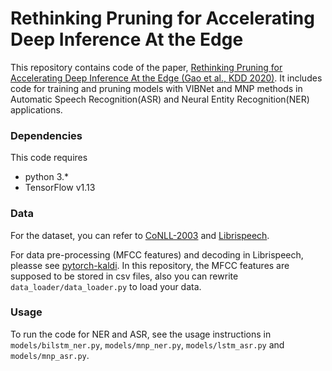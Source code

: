 # Rethinking Pruning for Accelerating Deep Inference At the Edge

This repository contains code of the paper, [Rethinking Pruning for Accelerating Deep Inference At the Edge (Gao et al., KDD 2020)](https://dl.acm.org/doi/abs/10.1145/3394486.3403058). It includes code for training and pruning models with VIBNet and MNP methods in Automatic Speech Recognition(ASR) and Neural Entity Recognition(NER) applications.



### Dependencies

This code requires

 - python 3.*
 - TensorFlow v1.13



### Data

For the dataset, you can refer to [CoNLL-2003](https://www.aclweb.org/anthology/W03-0419/) and [Librispeech](https://ieeexplore.ieee.org/document/7178964/). 

For data pre-processing (MFCC features) and decoding in Librispeech, pleasse see [pytorch-kaldi](https://github.com/mravanelli/pytorch-kaldi). In this repository, the MFCC features are supposed to be stored in csv files, also you can rewrite `data_loader/data_loader.py` to load your data.



### Usage

To run the code for NER and ASR, see the usage instructions in `models/bilstm_ner.py`, `models/mnp_ner.py`, `models/lstm_asr.py` and  `models/mnp_asr.py`.

